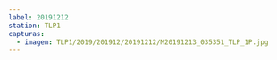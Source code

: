 ```yaml
---
label: 20191212
station: TLP1
capturas:
  - imagem: TLP1/2019/201912/20191212/M20191213_035351_TLP_1P.jpg
---
```


